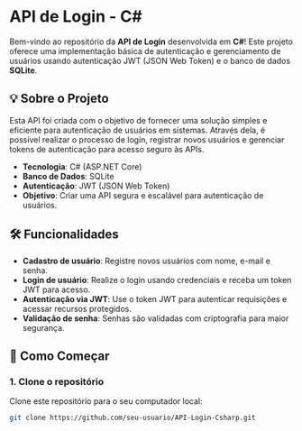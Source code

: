 # API de Login - C#

Bem-vindo ao repositório da **API de Login** desenvolvida em **C#**! Este projeto oferece uma implementação básica de autenticação e gerenciamento de usuários usando autenticação JWT (JSON Web Token) e o banco de dados **SQLite**.

## 💡 Sobre o Projeto

Esta API foi criada com o objetivo de fornecer uma solução simples e eficiente para autenticação de usuários em sistemas. Através dela, é possível realizar o processo de login, registrar novos usuários e gerenciar tokens de autenticação para acesso seguro às APIs.

- **Tecnologia**: C# (ASP.NET Core)
- **Banco de Dados**: SQLite
- **Autenticação**: JWT (JSON Web Token)
- **Objetivo**: Criar uma API segura e escalável para autenticação de usuários.

## 🛠 Funcionalidades

- **Cadastro de usuário**: Registre novos usuários com nome, e-mail e senha.
- **Login de usuário**: Realize o login usando credenciais e receba um token JWT para acesso.
- **Autenticação via JWT**: Use o token JWT para autenticar requisições e acessar recursos protegidos.
- **Validação de senha**: Senhas são validadas com criptografia para maior segurança.
  
## 🚀 Como Começar

### 1. Clone o repositório

Clone este repositório para o seu computador local:

```bash
git clone https://github.com/seu-usuario/API-Login-Csharp.git
